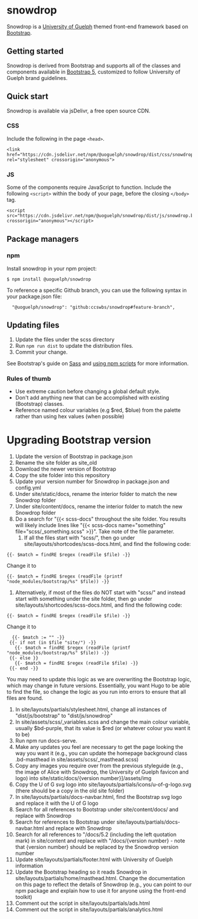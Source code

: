 # snowdrop

Snowdrop is a [University of Guelph](https://www.uoguelph.ca/) themed
front-end framework based on [Bootstrap](https://getbootstrap.com/).

## Getting started

Snowdrop is derived from Bootstrap and supports all of the classes and components available 
in [Bootstrap 5](https://getbootstrap.com/docs/5.1/getting-started/introduction/), customized
to follow University of Guelph brand guidelines.

## Quick start

Snowdrop is available via jsDelivr, a free open source CDN. 

### CSS

Include the following in the page `<head>`.

```  
<link href="https://cdn.jsdelivr.net/npm/@uoguelph/snowdrop/dist/css/snowdrop.min.css" rel="stylesheet" crossorigin="anonymous">
```

### JS

Some of the components require JavaScript to function. Include the
following `<script>` within the body of your page, before the closing
`</body>` tag.

```
<script src="https://cdn.jsdelivr.net/npm/@uoguelph/snowdrop/dist/js/snowdrop.bundle.min.js" crossorigin="anonymous"></script>
```

## Package managers

### npm

Install snowdrop in your npm project:

```
$ npm install @uoguelph/snowdrop
```

To reference a specific Github branch, you can use the following syntax in your package.json file:
 ```
   "@uoguelph/snowdrop": "github:ccswbs/snowdrop#feature-branch",
 ```

 ## Updating files

 1. Update the files under the scss directory
 2. Run `npm run dist` to update the distribution files.
 3. Commit your change.

 See Bootstrap's guide on [Sass](https://getbootstrap.com/docs/5.2/customize/sass/) and [using npm scripts](https://getbootstrap.com/docs/5.2/getting-started/contribute/#using-npm-scripts) for more information.

 ### Rules of thumb

 - Use extreme caution before changing a global default style.
 - Don't add anything new that can be accomplished with existing (Bootstrap) classes.
 - Reference named colour variables (e.g $red, $blue) from the palette rather than using hex values (when possible)

 # Upgrading Bootstrap version

 1. Update the version of Bootstrap in package.json
 1. Rename the site folder as site_old
 1. Download the newer version of Bootstrap
 1. Copy the site folder into this repository
 1. Update your version number for Snowdrop in package.json and config.yml
 1. Under site/static/docs, rename the interior folder to match the new Snowdrop folder
 1. Under site/content/docs, rename the interior folder to match the new Snowdrop folder
 1. Do a search for "{{< scss-docs" throughout the site folder. You results will likely include lines like "{{< scss-docs name="something" file="scss/_something.scss" >}}". Take note of the file parameter.
    1. If all the files start with "scss/", then go under site/layouts/shortcodes/scss-docs.html, and find the following code:
 ```
 {{- $match = findRE $regex (readFile $file) -}}
 ```
 Change it to
 ```
 {{- $match = findRE $regex (readFile (printf "node_modules/bootstrap/%s" $file)) -}}
 ```
   1. Alternatively, if most of the files do NOT start with "scss/" and instead start with something under the site folder, then go under site/layouts/shortcodes/scss-docs.html, and find the following code:
 ```
 {{- $match = findRE $regex (readFile $file) -}}
 ```
 Change it to
 ```
   {{- $match := "" -}}
  {{- if not (in $file "site/") -}}
    {{- $match = findRE $regex (readFile (printf "node_modules/bootstrap/%s" $file)) -}}
  {{- else }}
    {{- $match = findRE $regex (readFile $file) -}}
  {{- end -}}
 ```

You may need to update this logic as we are overwriting the Bootstrap logic, which may change in future versions. Essentially, you want Hugo to be able to find the file, so change the logic as you run into errors to ensure that all files are found.

1. In site/layouts/partials/stylesheet.html, change all instances of "dist/js/bootstrap" to "dist/js/snowdrop"
1. In site/assets/scss/_variables.scss and change the main colour variable, usually $bd-purple, that its value is $red (or whatever colour you want it to be)
1. Run npm run docs-serve.
1. Make any updates you feel are necessary to get the page looking the way you want it (e.g., you can update the homepage background class .bd-masthead in site/assets/scss/_masthead.scss)
1. Copy any images you require over from the previous styleguide (e.g., the image of Alice with Snowdrop, the University of Guelph favicon and logo) into site/static/docs/{version number}]/assets/img
1. Copy the U of G svg logo into site/layouts/partials/icons/u-of-g-logo.svg (there should be a copy in the old site folder)
1. In site/layouts/partials/docs-navbar.html, find the Bootstrap svg logo and replace it with the U of G logo
1. Search for all references to Bootstrap under site/content/docs/ and replace with Snowdrop
1. Search for references to Bootstrap under site/layouts/partials/docs-navbar.html and replace with Snowdrop 
1. Search for all references to "/docs/5.2 (including the left quotation mark) in site/content and replace with "/docs/{version number} - note that {version number} should be replaced by the Snowdrop version number
1. Update site/layouts/partials/footer.html with University of Guelph information
1. Update the Bootstrap heading so it reads Snowdrop in site/layouts/partials/home/masthead.html. Change the documentation on this page to reflect the details of Snowdrop (e.g., you can point to our npm package and explain how to use it for anyone using the front-end toolkit)
1. Comment out the script in site/layouts/partials/ads.html
1. Comment out the script in site/layouts/partials/analytics.html